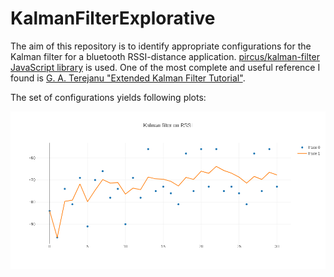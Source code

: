 # KalmanFilterExplorative

The aim of this repository is to identify appropriate configurations for the Kalman filter for a bluetooth RSSI-distance application. [pircus/kalman-filter JavaScript library](https://github.com/piercus/kalman-filter) is used. One of the most complete and useful reference I found is [G. A. Terejanu "Extended Kalman Filter Tutorial"](https://cse.sc.edu/~terejanu/files/tutorialEKF.pdf).

The set of configurations yields following plots:


![Plot](images/plot.png "Plot")